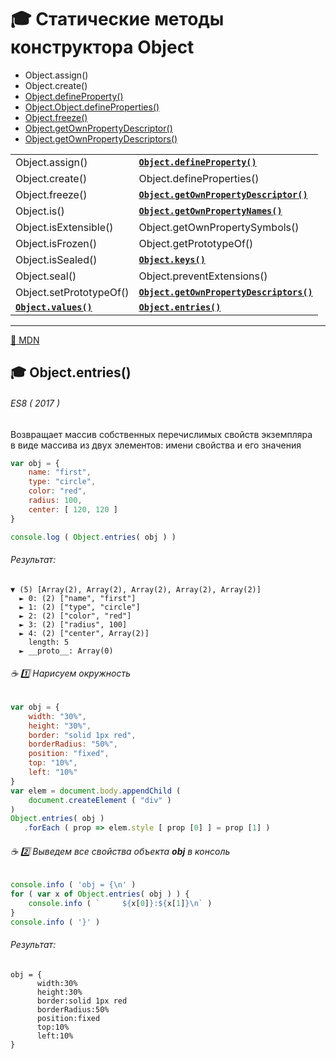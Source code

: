 <a name="top"></a>
# :mortar_board: Статические методы конструктора  Object
<ul>
    <li>Object.assign()</li>
    <li>Object.create()</li>
    <li><a href="">Object.defineProperty()</a></li>
    <li><a href="">Object.Object.defineProperties()</a></li>
    <li><a href="">Object.freeze()</a></li>
    <li><a href="">Object.getOwnPropertyDescriptor()</a></li>
    <li><a href="Object.getOwnPropertyDescriptors">Object.getOwnPropertyDescriptors()</a></li>
</ul>

| | |
|-|-|
| Object.assign() |  [**`Object.defineProperty()`**](#mortar_board-objectdefineproperty) |
| Object.create() | Object.defineProperties() |
| Object.freeze() | [**`Object.getOwnPropertyDescriptor()`**](#mortar_board-objectgetownpropertydescriptor) |
| Object.is() | [**`Object.getOwnPropertyNames()`**](#objectgetownpropertynames-) |
| Object.isExtensible() | Object.getOwnPropertySymbols() |
| Object.isFrozen() | Object.getPrototypeOf() |
| Object.isSealed() | [**`Object.keys()`**](#objectkeys) |
| Object.seal() | Object.preventExtensions() |
| Object.setPrototypeOf() | [**`Object.getOwnPropertyDescriptors()`**](#mortar_board-objectgetownpropertydescriptors) |
| [**`Object.values()`**](#mortar_board-objectvalues) | [**`Object.entries()`**](#mortar_board-objectentries) | |

***
[:link: MDN](https://developer.mozilla.org/en-US/docs/Web/JavaScript/Reference/Global_Objects/Object)

## :mortar_board: Object.entries()
###### ES8 ( 2017 )
Возвращает массив собственных перечислимых свойств экземпляра<br/>
в виде массива из двух элементов: имени свойства и его значения  
```javascript
var obj = {
    name: "first",
    type: "circle",
    color: "red",
    radius: 100,
    center: [ 120, 120 ]
}

console.log ( Object.entries( obj ) )
```
###### Результат:
```console
▼ (5) [Array(2), Array(2), Array(2), Array(2), Array(2)]
  ► 0: (2) ["name", "first"]
  ► 1: (2) ["type", "circle"]
  ► 2: (2) ["color", "red"]
  ► 3: (2) ["radius", 100]
  ► 4: (2) ["center", Array(2)]
    length: 5
  ► __proto__: Array(0)
```
###### :coffee: :one: Нарисуем окружность
```javascript
var obj = {
    width: "30%",
    height: "30%",
    border: "solid 1px red",
    borderRadius: "50%",
    position: "fixed",
    top: "10%",
    left: "10%"
}
var elem = document.body.appendChild (
    document.createElement ( "div" )
)
Object.entries( obj )
   .forEach ( prop => elem.style [ prop [0] ] = prop [1] )
```

###### :coffee: :two: Выведем все свойства объекта **obj** в консоль
```javascript
console.info ( 'obj = {\n' )
for ( var x of Object.entries( obj ) ) {
    console.info ( `     ${x[0]}:${x[1]}\n` )
}
console.info ( '}' )
```
###### Результат:
```console
obj = {
      width:30%
      height:30%
      border:solid 1px red
      borderRadius:50%
      position:fixed
      top:10%
      left:10%
}
```
